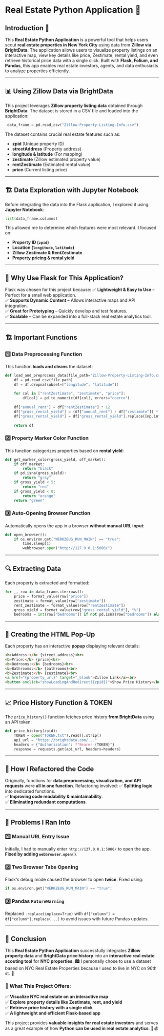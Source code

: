 # Real Estate Python Application 🏡

## Introduction 📌
This **Real Estate Python Application** is a powerful tool that helps users scout **real estate properties in New York City** using data from **Zillow via BrightData**. The application allows users to visualize property listings on an interactive map, view key details like price, Zestimate, rental yield, and even retrieve historical price data with a single click. Built with **Flask, Folium, and Pandas**, this app enables real estate investors, agents, and data enthusiasts to analyze properties efficiently.

---

## 📊 Using Zillow Data via BrightData
This project leverages **Zillow property listing data** obtained through **BrightData**. The dataset is stored in a CSV file and loaded into the application:
```python
 data_frame = pd.read_csv("Zillow-Property-Listing-Info.csv")
```
The dataset contains crucial real estate features such as:
- **zpid** (Unique property ID)
- **streetAddress** (Property address)
- **longitude & latitude** (For mapping)
- **zestimate** (Zillow estimated property value)
- **rentZestimate** (Estimated rental value)
- **price** (Current listing price)

---

## 🏗️ Data Exploration with Jupyter Notebook
Before integrating the data into the Flask application, I explored it using **Jupyter Notebook**:
```python
list(data_frame.columns)
```
This allowed me to determine which features were most relevant. I focused on:
- **Property ID (`zpid`)**
- **Location (`longitude`, `latitude`)**
- **Zillow Zestimate & RentZestimate**
- **Property pricing & rental yield**

---

## 🚀 Why Use Flask for This Application?
Flask was chosen for this project because:
✅ **Lightweight & Easy to Use** – Perfect for a small web application.  
✅ **Supports Dynamic Content** – Allows interactive maps and API integration.  
✅ **Great for Prototyping** – Quickly develop and test features.  
✅ **Scalable** – Can be expanded into a full-stack real estate analytics tool.  

---

## 🏗️ Important Functions
### **1️⃣ Data Preprocessing Function**
This function **loads and cleans** the dataset:
```python
def load_and_preprocess_data(file_path="Zillow-Property-Listing-Info.csv"):
    df = pd.read_csv(file_path)
    df = df.dropna(subset=["longitude", "latitude"])
    
    for col in ["rentZestimate", "zestimate", "price"]:
        df[col] = pd.to_numeric(df[col], errors="coerce")
    
    df["annual_rent"] = df["rentZestimate"] * 12
    df["gross_rental_yield"] = (df["annual_rent"] / df["zestimate"]) * 100
    df["gross_rental_yield"] = df["gross_rental_yield"].replace([np.inf, -np.inf], np.nan)
    
    return df
```
### **2️⃣ Property Marker Color Function**
This function categorizes properties based on **rental yield**:
```python
def get_marker_color(gross_yield, off_market):
    if off_market:
        return "black"
    if pd.isna(gross_yield):
        return "gray"
    if gross_yield < 5:
        return "red"
    if gross_yield < 8:
        return "orange"
    return "green"
```
### **3️⃣ Auto-Opening Browser Function**
Automatically opens the app in a browser **without manual URL input**:
```python
def open_browser():
    if os.environ.get("WERKZEUG_RUN_MAIN") == "true":
        time.sleep(1)
        webbrowser.open("http://127.0.0.1:5000/")
```

---

## 🔍 Extracting Data
Each property is extracted and formatted:
```python
for _, row in data_frame.iterrows():
    price = format_value(row["price"])
    zestimate = format_value(row["zestimate"])
    rent_zestimate = format_value(row["rentZestimate"])
    gross_yield = format_value(row["gross_rental_yield"], "%")
    bedrooms = int(row["bedrooms"]) if not pd.isna(row["bedrooms"]) else "N/A"
```

---

## 🏡 Creating the HTML Pop-Up
Each property has an interactive **popup** displaying relevant details:
```html
<b>Address:</b> {street_address}<br>
<b>Price:</b> {price}<br>
<b>Bedrooms:</b> {bedrooms}<br>
<b>Bathrooms:</b> {bathrooms}<br>
<b>Zestimate:</b> {zestimate}<br>
<a href="{property_url}" target="_blank">Zillow Link</a><br>
<button onclick="showLoadingAndRedirect({zpid})">Show Price History</button>
```

---

## 📈 Price History Function & TOKEN
The `price_history()` function fetches price history **from BrightData** using an API token:
```python
def price_history(zpid):
    TOKEN = open("TOKEN.txt").read().strip()
    api_url = "https://brightdata.com/..."
    headers = {"Authorization": f"Bearer {TOKEN}"}
    response = requests.get(api_url, headers=headers)
```

---

## 🔧 How I Refactored the Code
Originally, functions for **data preprocessing, visualization, and API requests** were **all in one function**. Refactoring involved:
✅ **Splitting logic** into dedicated functions.  
✅ **Improving code readability & maintainability**.  
✅ **Eliminating redundant computations**.  

---

## 🛑 Problems I Ran Into
### **1️⃣ Manual URL Entry Issue**
Initially, I had to manually enter `http://127.0.0.1:5000/` to open the app. **Fixed by adding `webbrowser.open()`**.

### **2️⃣ Two Browser Tabs Opening**
Flask's debug mode caused the browser to open **twice**. Fixed using:
```python
if os.environ.get("WERKZEUG_RUN_MAIN") == "true":
```

### **3️⃣ Pandas `FutureWarning`**
Replaced `.replace(inplace=True)` with `df["column"] = df["column"].replace(...)` to avoid issues with future Pandas updates.

---

## 📌 Conclusion
This **Real Estate Python Application** successfully integrates **Zillow property data** and **BrightData price history** into an **interactive real estate scouting tool** for **NYC properties**. 🏙️ I personally chose to use a dataset based on NYC Real Estate Properties because I used to live in NYC on 96th st. 🗽

### 🚀 **What This Project Offers:**
✅ **Visualize NYC real estate on an interactive map**  
✅ **Explore property details like Zestimate, rent, and yield**  
✅ **Retrieve price history with a single click**  
✅ **A lightweight and efficient Flask-based app**  

This project provides **valuable insights for real estate investors** and serves as a great example of how **Python can be used in real estate analytics**. 🏡💰


